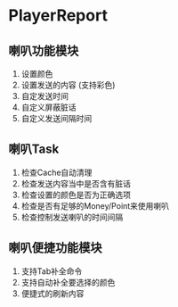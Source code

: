 # PlayerReport

## 喇叭功能模块

1.  设置颜色 
2.  设置发送的内容 (支持彩色)
3.  自定发送时间 
4.  自定义屏蔽脏话
5. 自定义发送间隔时间

## 喇叭Task

1. 检查Cache自动清理
2. 检查发送内容当中是否含有脏话
3. 检查设置的颜色是否为正确选项
4. 检查是否有足够的Money/Point来使用喇叭
5. 检查控制发送喇叭的时间间隔

## 喇叭便捷功能模块

1. 支持Tab补全命令
2. 支持自动补全要选择的颜色
3. 便捷式的刷新内容

